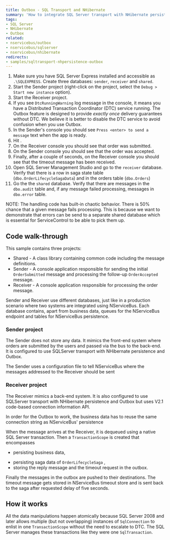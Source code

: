 ```yaml
---
title: Outbox - SQL Transport and NHibernate
summary: 'How to integrate SQL Server transport with NHibernate persistence using outbox'
tags:
- SQL Server
- NHibernate
- Outbox
related:
- nservicebus/outbox
- nservicebus/sqlserver
- nservicebus/nhibernate
redirects:
- samples/sqltransport-nhpersistence-outbox
---
```


 1. Make sure you have SQL Server Express installed and accessible as `.\SQLEXPRESS`. Create three databases: `sender`, `receiver` and `shared`.
 2. Start the Sender project (right-click on the project, select the `Debug > Start new instance` option). 
 3. Start the Receiver project.
 4. If you see `DtcRunningWarning` log message in the console, it means you have a Distributed Transaction Coordinator (DTC) service running. The Outbox feature is designed to provide *exactly once* delivery guarantees without DTC. We believe it is better to disable the DTC service to avoid confusion when you use Outbox.
 5. In the Sender's console you should see `Press <enter> to send a message` text when the app is ready. 
 6. Hit <enter>.
 7. On the Receiver console you should see that order was submitted.
 8. On the Sender console you should see that the order was accepted.
 9. Finally, after a couple of seconds, on the Receiver console you should see that the timeout message has been received.
 10. Open SQL Server Management Studio and go to the `receiver` database. Verify that there is a row in saga state table (`dbo.OrderLifecycleSagaData`) and in the orders table (`dbo.Orders`)
 11. Go the the `shared` database. Verify that there are messages in the `dbo.audit` table and, if any message failed processing, messages in `dbo.error` table.

NOTE: The handling code has built-in chaotic behavior. There is 50% chance that a given message fails processing. This is because we want to demonstrate that errors can be send to a separate shared database which is essential for ServiceControl to be able to pick them up.


## Code walk-through

This sample contains three projects: 

 * Shared - A class library containing common code including the message definitions.
 * Sender - A console application responsible for sending the initial `OrderSubmitted` message and processing the follow-up `OrderAccepted` message.
 * Receiver - A console application responsible for processing the order message.

Sender and Receiver use different databases, just like in a production scenario where two systems are integrated using NServiceBus. Each database contains, apart from business data, queues for the NServiceBus endpoint and tables for NServiceBus persistence.


### Sender project
 
The Sender does not store any data. It mimics the front-end system where orders are submitted by the users and passed via the bus to the back-end. It is configured to use SQLServer transport with NHibernate persistence and Outbox.

<!-- import SenderConfiguration -->

The Sender uses a configuration file to tell NServiceBus where the messages 
addressed to the Receiver should be sent

<!-- import SenderConnectionStrings -->


### Receiver project

The Receiver mimics a back-end system. It is also configured to use SQLServer transport with NHibernate persistence and Outbox but uses V2.1 code-based connection information API.

<!-- import ReceiverConfiguration -->

In order for the Outbox to work, the business data has to reuse the same connection string as NServiceBus' persistence

<!-- import NHibernate -->

When the message arrives at the Receiver, it is dequeued using a native SQL Server transaction. Then a `TransactionScope` is created that encompasses
 * persisting business data,

<!-- import StoreUserData -->

 * persisting saga data of `OrderLifecycleSaga` ,
 * storing the reply message and the timeout request in the outbox.

<!-- import Reply -->

<!-- import Timeout -->

Finally the messages in the outbox are pushed to their destinations. The timeout message gets stored in NServiceBus timeout store and is sent back to the saga after requested delay of five seconds.


## How it works

All the data manipulations happen atomically because SQL Server 2008 and later allows multiple (but not overlapping) instances of `SqlConnection` to enlist in one `TransactionScope` without the need to escalate to DTC. The SQL Server manages these transactions like they were one `SqlTransaction`.